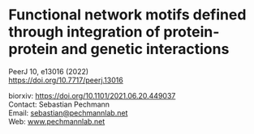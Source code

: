 # Functional network motifs defined through integration of protein-protein and genetic interactions

PeerJ 10, e13016 (2022) \
https://doi.org/10.7717/peerj.13016


biorxiv: https://doi.org/10.1101/2021.06.20.449037 \
Contact: Sebastian Pechmann\
Email: sebastian@pechmannlab.net\
Web: www.pechmannlab.net
